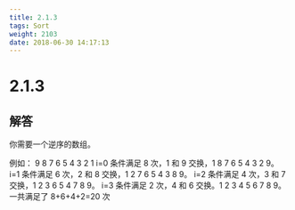 ```yaml
---
title: 2.1.3
tags: Sort
weight: 2103
date: 2018-06-30 14:17:13
---
```


# 2.1.3


## 解答

你需要一个逆序的数组。

例如：
9 8 7 6 5 4 3 2 1
i=0 条件满足 8 次，1 和 9 交换，1 8 7 6 5 4 3 2 9。
i=1 条件满足 6 次，2 和 8 交换，1 2 7 6 5 4 3 8 9。
i=2 条件满足 4 次，3 和 7 交换，1 2 3 6 5 4 7 8 9。
i=3 条件满足 2 次，4 和 6 交换。1 2 3 4 5 6 7 8 9。
一共满足了 8+6+4+2=20 次
